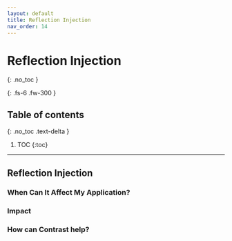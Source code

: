 ```yaml
---
layout: default
title: Reflection Injection
nav_order: 14
---
```


# Reflection Injection
{: .no_toc }

{: .fs-6 .fw-300 }

## Table of contents
{: .no_toc .text-delta }

1. TOC
{:toc}

---

## Reflection Injection 



### When Can It Affect My Application?





### Impact


### How can Contrast help?